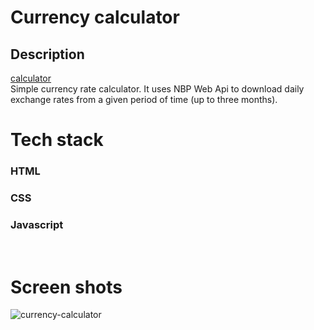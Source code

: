 # Currency calculator
## Description
[calculator](https://pako2425.github.io/currency-calculator) <br/>
Simple currency rate calculator. It uses NBP Web Api to download daily exchange rates from a given period of time (up to three months).
<br/>

# Tech stack
### HTML
### CSS
### Javascript
<br/>

# Screen shots
![currency-calculator](https://github.com/Pako2425/currency-calculator/assets/84390058/1db0a58a-5ad6-43ba-9b41-cd31c448e5ef)
